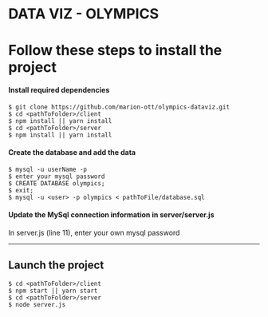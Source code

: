 # DATA VIZ - OLYMPICS

# Follow these steps to install the project 

#### Install required dependencies
```shell
$ git clone https://github.com/marion-ott/olympics-dataviz.git
$ cd <pathToFolder>/client
$ npm install || yarn install
$ cd <pathToFolder>/server
$ npm install || yarn install
```

#### Create the database and add the data
```shell
$ mysql -u userName -p
$ enter your mysql password
$ CREATE DATABASE olympics;
$ exit;
$ mysql -u <user> -p olympics < pathToFile/database.sql
```

#### Update the MySql connection information in server/server.js
In server.js (line 11), enter your own mysql password


--------

## Launch the project
```shell
$ cd <pathToFolder>/client
$ npm start || yarn start
$ cd <pathToFolder>/server
$ node server.js
```

